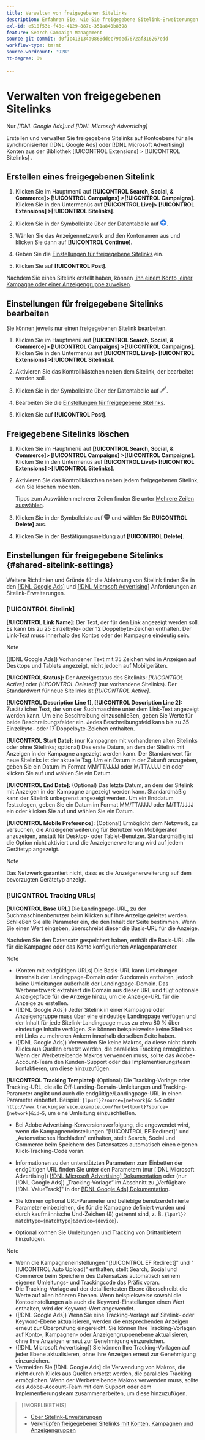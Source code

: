 ```yaml
---
title: Verwalten von freigegebenen Sitelinks
description: Erfahren Sie, wie Sie freigegebene Sitelink-Erweiterungen erstellen und verwalten.
exl-id: e510f53b-f48c-4129-887c-351a840b8398
feature: Search Campaign Management
source-git-commit: d0f1c413134a0868ddec79ded7672af316267edd
workflow-type: tm+mt
source-wordcount: '928'
ht-degree: 0%

---
```


# Verwalten von freigegebenen Sitelinks

Nur *[!DNL Google Ads]und [!DNL Microsoft Advertising]*

Erstellen und verwalten Sie freigegebene Sitelinks auf Kontoebene für alle synchronisierten [!DNL Google Ads] oder [!DNL Microsoft Advertising] Konten aus der Bibliothek [!UICONTROL Extensions] > [!UICONTROL Sitelinks] .

## Erstellen eines freigegebenen Sitelink

1. Klicken Sie im Hauptmenü auf **[!UICONTROL Search, Social, & Commerce]> [!UICONTROL Campaigns] >[!UICONTROL Campaigns]**. Klicken Sie in den Untermenüs auf **[!UICONTROL Live]> [!UICONTROL Extensions] >[!UICONTROL Sitelinks]**.

1. Klicken Sie in der Symbolleiste über der Datentabelle auf ![Erstellen](/help/search-social-commerce/assets/add.png "Erstellen").

1. Wählen Sie das Anzeigennetzwerk und den Kontonamen aus und klicken Sie dann auf **[!UICONTROL Continue]**.

1. Geben Sie die [Einstellungen für freigegebene Sitelinks](#shared-sitelink-settings) ein.

1. Klicken Sie auf **[!UICONTROL Post]**.

Nachdem Sie einen Sitelink erstellt haben, können [&#x200B; ihn einem Konto, einer Kampagne oder einer Anzeigengruppe zuweisen](sitelink-extension-associate.md).

## Einstellungen für freigegebene Sitelinks bearbeiten

Sie können jeweils nur einen freigegebenen Sitelink bearbeiten.

1. Klicken Sie im Hauptmenü auf **[!UICONTROL Search, Social, & Commerce]> [!UICONTROL Campaigns] >[!UICONTROL Campaigns]**. Klicken Sie in den Untermenüs auf **[!UICONTROL Live]> [!UICONTROL Extensions] >[!UICONTROL Sitelinks]**.

1. Aktivieren Sie das Kontrollkästchen neben dem Sitelink, der bearbeitet werden soll.

1. Klicken Sie in der Symbolleiste über der Datentabelle auf ![Bearbeiten](/help/search-social-commerce/assets/edit.png "Bearbeiten").

1. Bearbeiten Sie die [Einstellungen für freigegebene Sitelinks](#shared-sitelink-settings).

1. Klicken Sie auf **[!UICONTROL Post]**.

## Freigegebene Sitelinks löschen

1. Klicken Sie im Hauptmenü auf **[!UICONTROL Search, Social, & Commerce]> [!UICONTROL Campaigns] >[!UICONTROL Campaigns]**. Klicken Sie in den Untermenüs auf **[!UICONTROL Live]> [!UICONTROL Extensions] >[!UICONTROL Sitelinks]**.

1. Aktivieren Sie das Kontrollkästchen neben jedem freigegebenen Sitelink, den Sie löschen möchten.

   Tipps zum Auswählen mehrerer Zeilen finden Sie unter [Mehrere Zeilen auswählen](/help/search-social-commerce/common-tasks/navigation-editing-selection/multiple-rows-select.md).

1. Klicken Sie in der Symbolleiste auf ![Mehr](/help/search-social-commerce/assets/more.png "Mehr") und wählen Sie **[!UICONTROL Delete]** aus.

1. Klicken Sie in der Bestätigungsmeldung auf **[!UICONTROL Delete]**.

## Einstellungen für freigegebene Sitelinks {#shared-sitelink-settings}

Weitere Richtlinien und Gründe für die Ablehnung von Sitelink finden Sie in den [[!DNL Google Ads]](https://support.google.com/adspolicy/answer/1054210) und [[!DNL Microsoft Advertising]](https://help.ads.microsoft.com/#apex/ads/en/ext60206) Anforderungen an Sitelink-Erweiterungen.

### [!UICONTROL Sitelink]

**[!UICONTROL Link Name]:** Der Text, der für den Link angezeigt werden soll. Es kann bis zu 25 Einzelbyte- oder 12 Doppelbyte-Zeichen enthalten. Der Link-Text muss innerhalb des Kontos oder der Kampagne eindeutig sein.

>[!NOTE]
>
>([!DNL Google Ads]) Vorhandener Text mit 35 Zeichen wird in Anzeigen auf Desktops und Tablets angezeigt, nicht jedoch auf Mobilgeräten.

**[!UICONTROL Status]:** Der Anzeigestatus des Sitelinks: *[!UICONTROL Active]* oder *[!UICONTROL Deleted]* (nur vorhandene Sitelinks). Der Standardwert für neue Sitelinks ist *[!UICONTROL Active]*.

**[!UICONTROL Description Line 1], [!UICONTROL Description Line 2]:** Zusätzlicher Text, der von der Suchmaschine unter dem Link-Text angezeigt werden kann. Um eine Beschreibung einzuschließen, geben Sie Werte für beide Beschreibungsfelder ein. Jedes Beschreibungsfeld kann bis zu 35 Einzelbyte- oder 17 Doppelbyte-Zeichen enthalten.

**[!UICONTROL Start Date]:** (nur Kampagnen mit vorhandenen alten Sitelinks oder ohne Sitelinks; optional) Das erste Datum, an dem der Sitelink mit Anzeigen in der Kampagne angezeigt werden kann. Der Standardwert für neue Sitelinks ist der aktuelle Tag. Um ein Datum in der Zukunft anzugeben, geben Sie ein Datum im Format MM/TT/JJJJ oder M/TT/JJJJ ein oder klicken Sie auf   und wählen Sie ein Datum.

**[!UICONTROL End Date]:** (Optional) Das letzte Datum, an dem der Sitelink mit Anzeigen in der Kampagne angezeigt werden kann. Standardmäßig kann der Sitelink unbegrenzt angezeigt werden. Um ein Enddatum festzulegen, geben Sie ein Datum im Format MM/TT/JJJJ oder M/TT/JJJJ ein oder klicken Sie auf   und wählen Sie ein Datum.

**[!UICONTROL Mobile Preference]:** (Optional) Ermöglicht dem Netzwerk, zu versuchen, die Anzeigenerweiterung für Benutzer von Mobilgeräten anzuzeigen, anstatt für Desktop- oder Tablet-Benutzer. Standardmäßig ist die Option nicht aktiviert und die Anzeigenerweiterung wird auf jedem Gerätetyp angezeigt.

>[!NOTE]
>
>Das Netzwerk garantiert nicht, dass es die Anzeigenerweiterung auf dem bevorzugten Gerätetyp anzeigt.

### [!UICONTROL Tracking URLs]

**[!UICONTROL Base URL]** Die Landingpage-URL, zu der Suchmaschinenbenutzer beim Klicken auf Ihre Anzeige geleitet werden. Schließen Sie alle Parameter ein, die den Inhalt der Seite bestimmen. Wenn Sie einen Wert eingeben, überschreibt dieser die Basis-URL für die Anzeige.

Nachdem Sie den Datensatz gespeichert haben, enthält die Basis-URL alle für die Kampagne oder das Konto konfigurierten Anlagenparameter.

>[!NOTE]
>
>* (Konten mit endgültigen URLs) Die Basis-URL kann Umleitungen innerhalb der Landingpage-Domain oder Subdomain enthalten, jedoch keine Umleitungen außerhalb der Landingpage-Domain. Das Werbenetzwerk extrahiert die Domain aus dieser URL und fügt optionale Anzeigepfade für die Anzeige hinzu, um die Anzeige-URL für die Anzeige zu erstellen.
>* ([!DNL Google Ads]) Jeder Sitelink in einer Kampagne oder Anzeigengruppe muss über eine eindeutige Landingpage verfügen und der Inhalt für jede Sitelink-Landingpage muss zu etwa 80 % über eindeutige Inhalte verfügen. Sie können beispielsweise keine Sitelinks mit Links zu mehreren Ankern innerhalb derselben Seite haben.
>* ([!DNL Google Ads]) Verwenden Sie keine Makros, da diese nicht durch Klicks aus Quellen ersetzt werden, die paralleles Tracking ermöglichen. Wenn der Werbetreibende Makros verwenden muss, sollte das Adobe-Account-Team den Kunden-Support oder das Implementierungsteam kontaktieren, um diese hinzuzufügen.

**[!UICONTROL Tracking Template]:** (Optional) Die Tracking-Vorlage oder Tracking-URL, die alle Off-Landing-Domain-Umleitungen und Tracking-Parameter angibt und auch die endgültige/Landingpage-URL in einen Parameter einbettet. Beispiel: `{lpurl}?source={network}&id=5` oder `http://www.trackingservice.example.com/?url={lpurl}?source={network}&id=5`, um eine Umleitung einzuschließen.

* Bei Adobe Advertising-Konversionsverfolgung, die angewendet wird, wenn die Kampagneneinstellungen &quot;[!UICONTROL EF Redirect]&quot; und „Automatisches Hochladen“ enthalten, stellt Search, Social und Commerce beim Speichern des Datensatzes automatisch einen eigenen Klick-Tracking-Code voran.

* Informationen zu den unterstützten Parametern zum Einbetten der endgültigen URL finden Sie unter den Parametern (nur [!DNL Microsoft Advertising]) [[!DNL Microsoft Advertising] Dokumentation](https://help.ads.microsoft.com/#apex/3/en/56799) oder (nur [!DNL Google Ads]) „Tracking-Vorlage“ im Abschnitt zu „Verfügbare [!DNL ValueTrack]&quot; in der [[!DNL Google Ads] Dokumentation](https://support.google.com/google-ads/answer/6305348).

* Sie können optional URL-Parameter und beliebige benutzerdefinierte Parameter einbeziehen, die für die Kampagne definiert wurden und durch kaufmännische Und-Zeichen (&amp;) getrennt sind, z. B. `{lpurl}?matchtype={matchtype}&device={device}`.

* Optional können Sie Umleitungen und Tracking von Drittanbietern hinzufügen.

>[!NOTE]
>
>* Wenn die Kampagneneinstellungen &quot;[!UICONTROL EF Redirect]&quot; und &quot;[!UICONTROL Auto Upload]&quot; enthalten, stellt Search, Social und Commerce beim Speichern des Datensatzes automatisch seinem eigenen Umleitungs- und Trackingcode das Präfix voran.
>* Die Tracking-Vorlage auf der detailliertesten Ebene überschreibt die Werte auf allen höheren Ebenen. Wenn beispielsweise sowohl die Kontoeinstellungen als auch die Keyword-Einstellungen einen Wert enthalten, wird der Keyword-Wert angewendet.
>* ([!DNL Google Ads]) Wenn Sie eine Tracking-Vorlage auf Sitelink- oder Keyword-Ebene aktualisieren, werden die entsprechenden Anzeigen erneut zur Überprüfung eingereicht. Sie können Ihre Tracking-Vorlagen auf Konto-, Kampagnen- oder Anzeigengruppenebene aktualisieren, ohne Ihre Anzeigen erneut zur Genehmigung einzureichen.
>* ([!DNL Microsoft Advertising]) Sie können Ihre Tracking-Vorlagen auf jeder Ebene aktualisieren, ohne Ihre Anzeigen erneut zur Genehmigung einzureichen.
>* Vermeiden Sie [!DNL Google Ads] die Verwendung von Makros, die nicht durch Klicks aus Quellen ersetzt werden, die paralleles Tracking ermöglichen. Wenn der Werbetreibende Makros verwenden muss, sollte das Adobe-Account-Team mit dem Support oder dem Implementierungsteam zusammenarbeiten, um diese hinzuzufügen.

>[!MORELIKETHIS]
>
>* [Über Sitelink-Erweiterungen](sitelink-extension-about.md)
>* [Verknüpfen freigegebener Sitelinks mit Konten, Kampagnen und Anzeigengruppen](sitelink-extension-associate.md)
